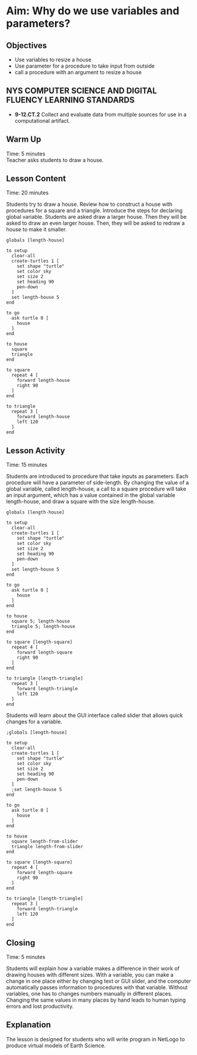 # Aim: Why do we use variables and parameters?
## Objectives
 * Use variables to resize a house
 * Use parameter for a procedure to take input from outside
 * call a procedure with an argument to resize a house

## NYS COMPUTER SCIENCE AND DIGITAL FLUENCY LEARNING STANDARDS
 * **9-12.CT.2** Collect and evaluate data from multiple sources for use in a computational artifact.

## Warm Up
Time: 5 minutes  
Teacher asks students to draw a house.

## Lesson Content
Time: 20 minutes  

Students try to  draw a house.
Review how to construct a house with procedures for a square and a triangle.
Introduce the steps for declaring global variable.
Students are asked draw a larger house. Then they will be asked to draw an even
larger house. Then, they will be asked to redraw a house to make it smaller.

```
globals [length-house]

to setup
  clear-all
  create-turtles 1 [
    set shape "turtle"
    set color sky
    set size 2
    set heading 90
    pen-down
  ]
  set length-house 5
end

to go
  ask turtle 0 [
    house
  ]
end

to house
  square
  triangle
end

to square
  repeat 4 [
    forward length-house
    right 90
  ]
end

to triangle
  repeat 3 [
    forward length-house
    left 120
  ]
end
```

## Lesson Activity  
Time: 15 minutes  

Students are introduced to procedure that take inputs as parameters.
Each procedure will have a parameter of side-length.
By changing the value of a global variable, called length-house, a call to
a square procedure will take an input argument, which has a value contained
in the global variable length-house, and draw a square with the size length-house.

```
globals [length-house]

to setup
  clear-all
  create-turtles 1 [
    set shape "turtle"
    set color sky
    set size 2
    set heading 90
    pen-down
  ]
  set length-house 5
end

to go
  ask turtle 0 [
    house
  ]
end

to house
  square 5; length-house
  triangle 5; length-house
end

to square [length-square]
  repeat 4 [
    forward length-square
    right 90
  ]
end

to triangle [length-triangle]
  repeat 3 [
    forward length-triangle
    left 120
  ]
end
```

Students will learn about the GUI interface called slider that allows quick
changes for a variable.

```
;globals [length-house]

to setup
  clear-all
  create-turtles 1 [
    set shape "turtle"
    set color sky
    set size 2
    set heading 90
    pen-down
  ]
  ;set length-house 5
end

to go
  ask turtle 0 [
    house
  ]
end

to house
  square length-from-slider
  triangle length-from-slider
end

to square [length-square]
  repeat 4 [
    forward length-square
    right 90
  ]
end

to triangle [length-triangle]
  repeat 3 [
    forward length-triangle
    left 120
  ]
end
```


## Closing  
Time: 5 minutes  

Students will explain how a variable makes a difference in their work of drawing
houses with different sizes. With a variable, you can make a change in one place
either by changing text or GUI slider, and the computer automatically passes
information to procedures with that variable. Without variables, one has to changes numbers manually in different places. Changing the same values in many places by hand leads to human typing errors and lost productivity.

## Explanation
The lesson is designed for students who will write program in NetLogo to produce
virtual models of Earth Science.
